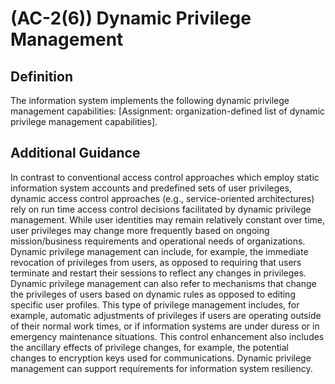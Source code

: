 
# (AC-2(6)) Dynamic Privilege Management

## Definition

The information system implements the following dynamic privilege management capabilities: [Assignment: organization-defined list of dynamic privilege management capabilities].

## Additional Guidance

In contrast to conventional access control approaches which employ static information system accounts and predefined sets of user privileges, dynamic access control approaches (e.g., service-oriented architectures) rely on run time access control decisions facilitated by dynamic privilege management. While user identities may remain relatively constant over time, user privileges may change more frequently based on ongoing mission/business requirements and operational needs of organizations. Dynamic privilege management can include, for example, the immediate revocation of privileges from users, as opposed to requiring that users terminate and restart their sessions to reflect any changes in privileges. Dynamic privilege management can also refer to mechanisms that change the privileges of users based on dynamic rules as opposed to editing specific user profiles. This type of privilege management includes, for example, automatic adjustments of privileges if users are operating outside of their normal work times, or if information systems are under duress or in emergency maintenance situations. This control enhancement also includes the ancillary effects of privilege changes, for example, the potential changes to encryption keys used for communications. Dynamic privilege management can support requirements for information system resiliency.
